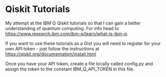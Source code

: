 # Qiskit Tutorials

My attempt at the IBM Q Qiskit tutorials so that I can gain a better understanding of quantum computing. For info head to https://www.research.ibm.com/ibm-q/learn/what-is-ibm-q.

If you want to use these tutorials as a Gist you will need to register for your own API token - just follow the instructions at https://qiskit.org/documentation/install.html

Once you have your API token, create a file locally called config.py and assign the token to the constant IBM_Q_API_TOKEN in this file.
